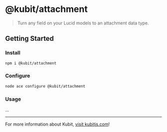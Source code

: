 # @kubit/attachment

> Turn any field on your Lucid models to an attachment data type.

## Getting Started

### Install

```sh
npm i @kubit/attachment
```

### Configure

```sh
node ace configure @kubit/attachment
```

### Usage

...

<hr />

For more information about Kubit, [visit kubitjs.com](https://kubitjs.com)!
